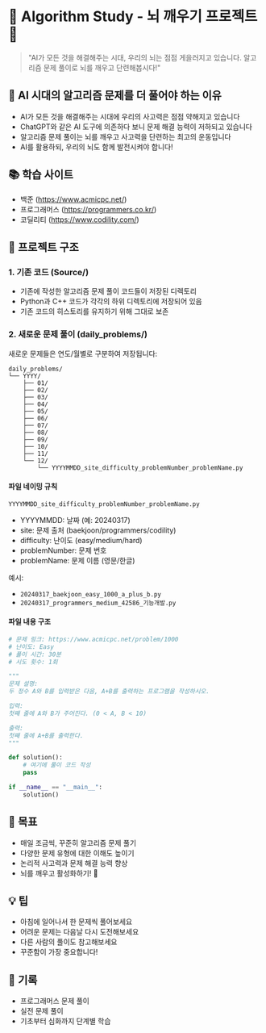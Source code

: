 # 🧠 Algorithm Study - 뇌 깨우기 프로젝트 🧠

> "AI가 모든 것을 해결해주는 시대, 우리의 뇌는 점점 게을러지고 있습니다. 알고리즘 문제 풀이로 뇌를 깨우고 단련해봅시다!"

## 🤖 AI 시대의 알고리즘 문제를 더 풀어야 하는 이유
- AI가 모든 것을 해결해주는 시대에 우리의 사고력은 점점 약해지고 있습니다
- ChatGPT와 같은 AI 도구에 의존하다 보니 문제 해결 능력이 저하되고 있습니다
- 알고리즘 문제 풀이는 뇌를 깨우고 사고력을 단련하는 최고의 운동입니다
- AI를 활용하되, 우리의 뇌도 함께 발전시켜야 합니다!

## 📚 학습 사이트
- 백준 (https://www.acmicpc.net/)
- 프로그래머스 (https://programmers.co.kr/)
- 코딜리티 (https://www.codility.com/)

## 📁 프로젝트 구조

### 1. 기존 코드 (Source/)
- 기존에 작성한 알고리즘 문제 풀이 코드들이 저장된 디렉토리
- Python과 C++ 코드가 각각의 하위 디렉토리에 저장되어 있음
- 기존 코드의 히스토리를 유지하기 위해 그대로 보존

### 2. 새로운 문제 풀이 (daily_problems/)
새로운 문제들은 연도/월별로 구분하여 저장됩니다:

```
daily_problems/
└── YYYY/
    ├── 01/
    ├── 02/
    ├── 03/
    ├── 04/
    ├── 05/
    ├── 06/
    ├── 07/
    ├── 08/
    ├── 09/
    ├── 10/
    ├── 11/
    └── 12/
        └── YYYYMMDD_site_difficulty_problemNumber_problemName.py
```

#### 파일 네이밍 규칙
`YYYYMMDD_site_difficulty_problemNumber_problemName.py`
- YYYYMMDD: 날짜 (예: 20240317)
- site: 문제 출처 (baekjoon/programmers/codility)
- difficulty: 난이도 (easy/medium/hard)
- problemNumber: 문제 번호
- problemName: 문제 이름 (영문/한글)

예시:
- `20240317_baekjoon_easy_1000_a_plus_b.py`
- `20240317_programmers_medium_42586_기능개발.py`

#### 파일 내용 구조
```python
# 문제 링크: https://www.acmicpc.net/problem/1000
# 난이도: Easy
# 풀이 시간: 30분
# 시도 횟수: 1회

"""
문제 설명:
두 정수 A와 B를 입력받은 다음, A+B를 출력하는 프로그램을 작성하시오.

입력:
첫째 줄에 A와 B가 주어진다. (0 < A, B < 10)

출력:
첫째 줄에 A+B를 출력한다.
"""

def solution():
    # 여기에 풀이 코드 작성
    pass

if __name__ == "__main__":
    solution()
```

## 🎯 목표
- 매일 조금씩, 꾸준히 알고리즘 문제 풀기
- 다양한 문제 유형에 대한 이해도 높이기
- 논리적 사고력과 문제 해결 능력 향상
- 뇌를 깨우고 활성화하기! 💪

## 💡 팁
- 아침에 일어나서 한 문제씩 풀어보세요
- 어려운 문제는 다음날 다시 도전해보세요
- 다른 사람의 풀이도 참고해보세요
- 꾸준함이 가장 중요합니다!

## 📝 기록
- 프로그래머스 문제 풀이
- 실전 문제 풀이
- 기초부터 심화까지 단계별 학습

